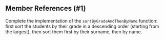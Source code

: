 ## Member References (#1)

Complete the implementation of the `sortByGradeAndThenByName` function: 
first sort the students by their grade in a descending order (starting from the
largest), then sort them first by their surname, then by name.  